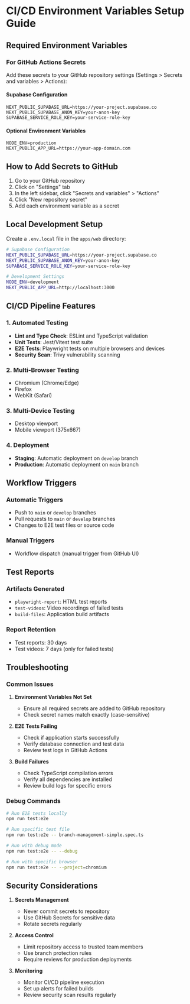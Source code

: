 # CI/CD Environment Variables Setup Guide

## Required Environment Variables

### For GitHub Actions Secrets
Add these secrets to your GitHub repository settings (Settings > Secrets and variables > Actions):

#### Supabase Configuration
```
NEXT_PUBLIC_SUPABASE_URL=https://your-project.supabase.co
NEXT_PUBLIC_SUPABASE_ANON_KEY=your-anon-key
SUPABASE_SERVICE_ROLE_KEY=your-service-role-key
```

#### Optional Environment Variables
```
NODE_ENV=production
NEXT_PUBLIC_APP_URL=https://your-app-domain.com
```

## How to Add Secrets to GitHub

1. Go to your GitHub repository
2. Click on "Settings" tab
3. In the left sidebar, click "Secrets and variables" > "Actions"
4. Click "New repository secret"
5. Add each environment variable as a secret

## Local Development Setup

Create a `.env.local` file in the `apps/web` directory:

```bash
# Supabase Configuration
NEXT_PUBLIC_SUPABASE_URL=https://your-project.supabase.co
NEXT_PUBLIC_SUPABASE_ANON_KEY=your-anon-key
SUPABASE_SERVICE_ROLE_KEY=your-service-role-key

# Development Settings
NODE_ENV=development
NEXT_PUBLIC_APP_URL=http://localhost:3000
```

## CI/CD Pipeline Features

### 1. Automated Testing
- **Lint and Type Check**: ESLint and TypeScript validation
- **Unit Tests**: Jest/Vitest test suite
- **E2E Tests**: Playwright tests on multiple browsers and devices
- **Security Scan**: Trivy vulnerability scanning

### 2. Multi-Browser Testing
- Chromium (Chrome/Edge)
- Firefox
- WebKit (Safari)

### 3. Multi-Device Testing
- Desktop viewport
- Mobile viewport (375x667)

### 4. Deployment
- **Staging**: Automatic deployment on `develop` branch
- **Production**: Automatic deployment on `main` branch

## Workflow Triggers

### Automatic Triggers
- Push to `main` or `develop` branches
- Pull requests to `main` or `develop` branches
- Changes to E2E test files or source code

### Manual Triggers
- Workflow dispatch (manual trigger from GitHub UI)

## Test Reports

### Artifacts Generated
- `playwright-report`: HTML test reports
- `test-videos`: Video recordings of failed tests
- `build-files`: Application build artifacts

### Report Retention
- Test reports: 30 days
- Test videos: 7 days (only for failed tests)

## Troubleshooting

### Common Issues

1. **Environment Variables Not Set**
   - Ensure all required secrets are added to GitHub repository
   - Check secret names match exactly (case-sensitive)

2. **E2E Tests Failing**
   - Check if application starts successfully
   - Verify database connection and test data
   - Review test logs in GitHub Actions

3. **Build Failures**
   - Check TypeScript compilation errors
   - Verify all dependencies are installed
   - Review build logs for specific errors

### Debug Commands

```bash
# Run E2E tests locally
npm run test:e2e

# Run specific test file
npm run test:e2e -- branch-management-simple.spec.ts

# Run with debug mode
npm run test:e2e -- --debug

# Run with specific browser
npm run test:e2e -- --project=chromium
```

## Security Considerations

1. **Secrets Management**
   - Never commit secrets to repository
   - Use GitHub Secrets for sensitive data
   - Rotate secrets regularly

2. **Access Control**
   - Limit repository access to trusted team members
   - Use branch protection rules
   - Require reviews for production deployments

3. **Monitoring**
   - Monitor CI/CD pipeline execution
   - Set up alerts for failed builds
   - Review security scan results regularly
